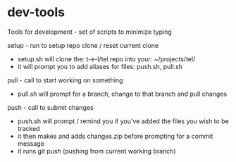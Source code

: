 # dev-tools
Tools for development - set of scripts to minimize typing

setup - run to setup repo clone / reset current clone 
- setup.sh will clone the: t-e-l/tel repo into your: ~/projects/tel/
- it will prompt you to add aliases for files: push.sh, pull.sh

pull - call to start working on something
- pull.sh will prompt for a branch, change to that branch and pull changes

push - call to submit changes
- push.sh will prompt / remind you if you've added the files you wish to be tracked
- it then makes and adds changes.zip before prompting for a commit message
- it runs git push (pushing from current working branch)

